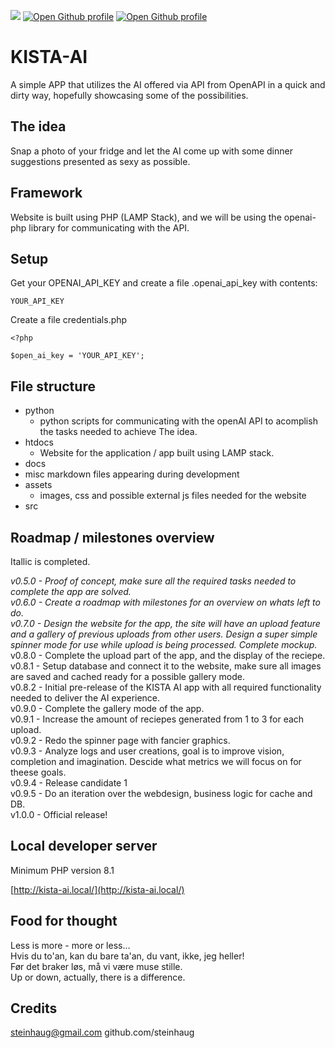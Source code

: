 <img src="https://api.visitorbadge.io/api/combined?path=https%3A%2F%2Fcolab.research.google.com%2Fgithub%2Fsteinhaug%2FKISTAAI.md&label=hitcount&countColor=%23263759&style=flat"> <a href="https://github.com/steinhaug/KISTA-AI" target="_blank"><img alt="Open Github profile" src="https://img.shields.io/badge/KISTA--AI-Repo-blue?logo=github"></a> <a href="https://github.com/steinhaug/" target="_blank"><img alt="Open Github profile" src="https://img.shields.io/badge/Steinhaug-Profile-black?logo=github"></a>

# KISTA-AI

A simple APP that utilizes the AI offered via API from OpenAPI in a quick and dirty way, hopefully showcasing some of the possibilities.

## The idea

Snap a photo of your fridge and let the AI come up with some dinner suggestions presented as sexy as possible.

## Framework

Website is built using PHP (LAMP Stack), and we will be using the openai-php library for communicating with the API.

## Setup

Get your OPENAI_API_KEY and create a file .openai_api_key with contents:

    YOUR_API_KEY

Create a file credentials.php

    <?php

    $open_ai_key = 'YOUR_API_KEY';

## File structure

- python
  - python scripts for communicating with the openAI API to acomplish the tasks needed to achieve The idea.
- htdocs
  - Website for the application / app built using LAMP stack.
- docs
- misc markdown files appearing during development
- assets
  - images, css and possible external js files needed for the website
- src

## Roadmap / milestones overview

Itallic is completed.

_v0.5.0 - Proof of concept, make sure all the required tasks needed to complete the app are solved._  
_v0.6.0 - Create a roadmap with milestones for an overview on whats left to do._  
_v0.7.0 - Design the website for the app, the site will have an upload feature and a gallery of previous uploads from other users. Design a super simple spinner mode for use while upload is being processed. Complete mockup._  
v0.8.0 - Complete the upload part of the app, and the display of the reciepe.  
v0.8.1 - Setup database and connect it to the website, make sure all images are saved and cached ready for a possible gallery mode.  
v0.8.2 - Initial pre-release of the KISTA AI app with all required functionality needed to deliver the AI experience.  
v0.9.0 - Complete the gallery mode of the app.  
v0.9.1 - Increase the amount of reciepes generated from 1 to 3 for each upload.  
v0.9.2 - Redo the spinner page with fancier graphics.  
v0.9.3 - Analyze logs and user creations, goal is to improve vision, completion and imagination. Descide what metrics we will focus on for theese goals.  
v0.9.4 - Release candidate 1  
v0.9.5 - Do an iteration over the webdesign, business logic for cache and DB.  
v1.0.0 - Official release!  

## Local developer server

Minimum PHP version 8.1  

[http://kista-ai.local/](http://kista-ai.local/)

## Food for thought

Less is more - more or less...  
Hvis du to'an, kan du bare ta'an, du vant, ikke, jeg heller!  
Før det braker løs, må vi være muse stille.  
Up or down, actually, there is a difference.  

## Credits

steinhaug@gmail.com 
github.com/steinhaug


